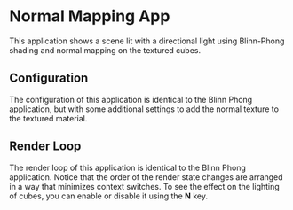 # Normal Mapping App
This application shows a scene lit with a directional light using Blinn-Phong shading and normal mapping on the textured cubes.

## Configuration
The configuration of this application is identical to the Blinn Phong application, but with some additional settings to add the normal texture to the textured material.

## Render Loop
The render loop of this application is identical to the Blinn Phong application. Notice that the order of the render state changes are arranged in a way that minimizes context switches. To see the effect on the lighting of cubes, you can enable or disable it using the **N** key.
